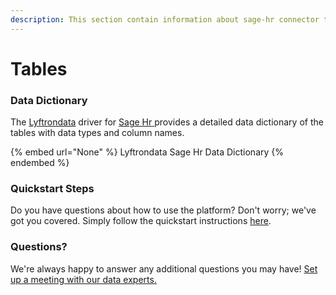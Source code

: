 ```yaml
---
description: This section contain information about sage-hr connector tables information
---
```


# Tables

### Data Dictionary

The [Lyftrondata](https://www.lyftrondata.com/) driver for [Sage Hr](None/)[ ](https://www.lyftrondata.com/integration/sage-hr/)provides a detailed data dictionary of the tables with data types and column names.

{% embed url="None" %}
Lyftrondata Sage Hr Data Dictionary
{% endembed %}

### Quickstart Steps

Do you have questions about how to use the platform? Don't worry; we've got you covered. Simply follow the quickstart instructions [here](../README.md).

### Questions? <a href="#questions" id="questions"></a>

We're always happy to answer any additional questions you may have! [Set up a meeting with our data experts.](https://www.lyftrondata.com/book-a-meeting/)

